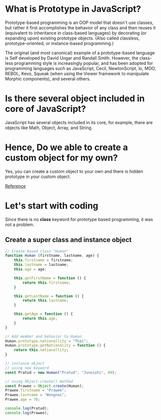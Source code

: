 # What is Prototype in JavaScript?
Prototype-based programming is an OOP model that doesn't use classes, but rather it first accomplishes the behavior of any class and then reuses it (equivalent to inheritance in class-based languages) by decorating (or expanding upon) existing prototype objects. (Also called classless, prototype-oriented, or instance-based programming.)

The original (and most canonical) example of a prototype-based language is Self developed by David Ungar and Randall Smith. However, the class-less programming style is increasingly popular, and has been adopted for programming languages such as JavaScript, Cecil, NewtonScript, Io, MOO, REBOL, Kevo, Squeak (when using the Viewer framework to manipulate Morphic components), and several others.

# Is there several object included in core of JavaScript?
JavaScript has several objects included in its core, for example, there are objects like Math, Object, Array, and String.

# Hence, Do we able to create a custom object for my own?
Yes, you can create a custom object to your own and there is hidden prototype in your custom object.

[Reference](https://developer.mozilla.org/en-US/docs/Web/JavaScript/Introduction_to_Object-Oriented_JavaScript)

# Let's start with coding
Since there is no **class** keyword for prototype based programming, it was not a problem.

## Create a super class and instance object
```javascript
// Create based class "Human"
function Human (firstname, lastname, age) {
	this.firstname = firstname;
	this.lastname = lastname;
	this.age = age;

	this.getFirstName = function () {
		return this.firstname;
	}

	this.getLastName = function () {
		return this.lastname;
	}

	this.getAge = function () {
		return this.age;
	}
}

// Add member and behavior to Human
Human.prototype.nationallity = "Thai";
Human.prototype.getNationality = function () {
	return this.nationallity;
}

// instance object
// using new keyword
const Pratud = new Human("Pratud", "Junoishi", 99);

// using Object.create() method
const Prawee = Object.create(Human);
Prawee.firstname = "Prawee";
Prawee.lastname = "Wongnai";
Prawee.age = 78;

console.log(Pratud);
console.log(Prawee);
```

